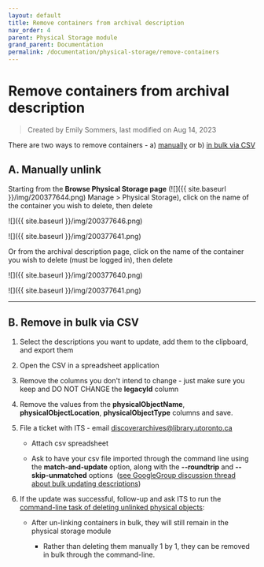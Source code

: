 ```yaml
---
layout: default
title: Remove containers from archival description
nav_order: 4
parent: Physical Storage module
grand_parent: Documentation
permalink: /documentation/physical-storage/remove-containers
---
```


# Remove containers from archival description  

> Created by Emily Sommers, last modified on Aug 14, 2023

There are two ways to remove containers - a) [manually](#a-manually-unlink) or b) [in bulk via CSV](#b-remove-in-bulk-via-csv)

## A. Manually unlink

Starting from the **Browse Physical Storage page** (![]({{ site.baseurl }}/img/200377644.png) Manage > Physical Storage), click on the name of the container you wish to delete, then delete

![]({{ site.baseurl }}/img/200377646.png)

![]({{ site.baseurl }}/img/200377641.png)

Or from the archival description page, click on the name of the container you wish to delete (must be logged in), then delete

![]({{ site.baseurl }}/img/200377640.png)

![]({{ site.baseurl }}/img/200377641.png)

---

## B. Remove in bulk via CSV

1. Select the descriptions you want to update, add them to the clipboard, and export them

2. Open the CSV in a spreadsheet application

3. Remove the columns you don't intend to change - just make sure you keep and DO NOT CHANGE the **legacyId** column

4. Remove the values from the **physicalObjectName**, **physicalObjectLocation**, **physicalObjectType** columns and save.
5. File a ticket with ITS - email [discoverarchives@library.utoronto.ca](mailto:discoverarchives@library.utoronto.ca)
    * Attach csv spreadsheet
    
    * Ask to have your csv file imported through the command line using the **match-and-update** option, along with the **--roundtrip** and **\--skip-unmatched** options  ([see GoogleGroup discussion thread about bulk updating descriptions](https://groups.google.com/g/ica-atom-users/c/daGpYCj9GAE/m/o3Q1qxGrCgAJ))

6.  If the update was successful, follow-up and ask ITS to run the [command-line task of deleting unlinked physical objects](https://www.accesstomemory.org/en/docs/latest/admin-manual/maintenance/cli-tools/#delete-unlinked-physical-object-locations):

    *   After un-linking containers in bulk, they will still remain in the physical storage module

        *   Rather than deleting them manually 1 by 1, they can be removed in bulk through the command-line.